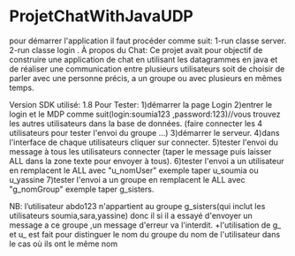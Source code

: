 # ProjetChatWithJavaUDP
pour démarrer l'application il faut procéder comme suit:
1-run classe server.
2-run classe login .
À propos du Chat:
  Ce projet avait pour objectif de construire une application de chat en utilisant les datagrammes en java et de réaliser une communication entre plusieurs utilisateurs    soit de choisir de parler avec une personne précis, a un groupe ou avec plusieurs en mêmes temps.
  
Version SDK utilisé: 1.8
Pour Tester:
1)démarrer la page Login 
2)entrer le login et le MDP comme suit(login:soumia123 ,password:123)//vous trouvez les autres utilisateurs dans la base de données.
(faire  connecter les 4 utilisateurs pour tester l'envoi du groupe ...)
3)démarrer le serveur.
4)dans l'interface de chaque utilisateurs cliquer sur connecter.
5)tester l'envoi du message à tous les utilisateurs connecter (taper le message puis laisser ALL dans la zone texte pour envoyer à tous).
6)tester l'envoi a un utilisateur en remplacent le ALL avec "u_nomUser" exemple taper u_soumia ou u_yassine 
7)tester l'envoi a un groupe en remplacent le ALL avec "g_nomGroup" exemple taper g_sisters.

NB: l’utilisateur abdo123 n'appartient au groupe g_sisters(qui inclut les utilisateurs soumia,sara,yassine) donc il si il a essayé d'envoyer un message a ce groupe ,un message d'erreur va l'interdit.
+l'utilisation de g_ et u_ est fait pour distinguer le nom du groupe du nom de l'utilisateur dans le cas où ils ont le même nom


 
